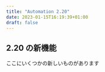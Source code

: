 ```yaml
---
title: "Automation 2.20"
date: 2023-01-15T16:19:39+01:00
draft: false
---
```


## 2.20 の新機能

ここにいくつかの新しいものがあります
